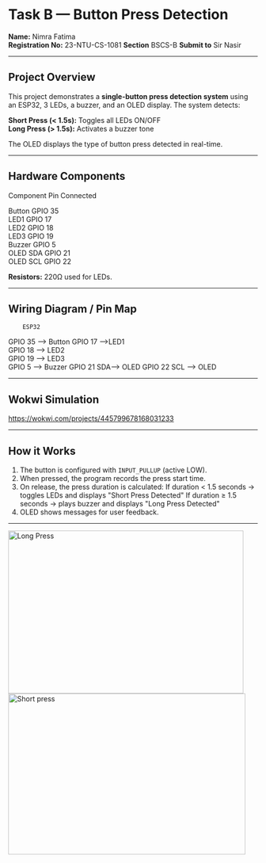 # Task B — Button Press Detection  
**Name:** Nimra Fatima  
**Registration No:** 23-NTU-CS-1081
**Section** BSCS-B
**Submit to** Sir Nasir

---

## Project Overview
This project demonstrates a **single-button press detection system** using an ESP32, 3 LEDs, a buzzer, and an OLED display. The system detects:

**Short Press (< 1.5s):** Toggles all LEDs ON/OFF  
**Long Press (> 1.5s):** Activates a buzzer tone  

The OLED displays the type of button press detected in real-time.

---

## Hardware Components

 Component        Pin Connected 

 Button           GPIO 35       
 LED1             GPIO 17       
 LED2             GPIO 18       
 LED3             GPIO 19       
 Buzzer           GPIO 5        
 OLED SDA         GPIO 21       
 OLED SCL         GPIO 22       

**Resistors:** 220Ω used for LEDs.

---

## Wiring Diagram / Pin Map
        ESP32                          
   GPIO 35 -->  Button
   GPIO 17  -->LED1  
   GPIO 18 --> LED2  
   GPIO 19 --> LED3  
   GPIO 5 --> Buzzer 
   GPIO 21 SDA--> OLED
   GPIO 22 SCL --> OLED


---

## Wokwi Simulation
https://wokwi.com/projects/445799678168031233

---


## How it Works
1. The button is configured with `INPUT_PULLUP` (active LOW).  
2. When pressed, the program records the press start time.  
3. On release, the press duration is calculated:
   If duration < 1.5 seconds → toggles LEDs and displays "Short Press Detected"
    If duration ≥ 1.5 seconds → plays buzzer and displays "Long Press Detected"  
4. OLED shows messages for user feedback.

---

<img width="475" height="329" alt="Long Press" src="https://github.com/user-attachments/assets/b9c358fe-035a-46b2-9a4e-052ad260a301" />
<img width="479" height="325" alt="Short press " src="https://github.com/user-attachments/assets/fae96bfa-3376-4327-aaee-cd4bce80cb98" />



  


